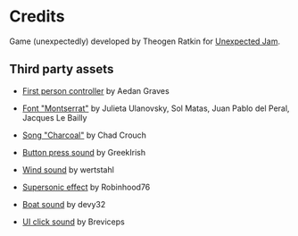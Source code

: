 # Credits

Game (unexpectedly) developed by Theogen Ratkin for [Unexpected
Jam](https://itch.io/jam/unexpectedjam).

## Third party assets

- [First person controller](https://assetstore.unity.com/packages/tools/input-management/first-person-all-in-one-135316) by Aedan Graves

- [Font "Montserrat"](https://fonts.google.com/specimen/Montserrat) by Julieta
Ulanovsky, Sol Matas, Juan Pablo del Peral, Jacques Le Bailly

- [Song "Charcoal"](https://freemusicarchive.org/music/Chad_Crouch/Ambient_Atmospheres/Charcoal) by Chad Crouch

- [Button press sound](https://freesound.org/people/GreekIrish/sounds/254713/) by GreekIrish

- [Wind sound](https://freesound.org/people/wertstahl/sounds/409273/) by wertstahl

- [Supersonic effect](https://freesound.org/people/Robinhood76/sounds/324704/) by Robinhood76

- [Boat sound](https://freesound.org/people/devy32/sounds/441223/) by devy32

- [UI click sound](https://freesound.org/people/Breviceps/sounds/448086/) by Breviceps
